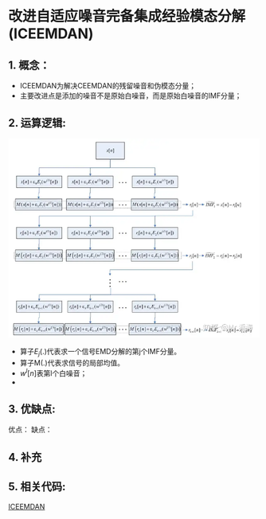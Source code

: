 # 改进自适应噪音完备集成经验模态分解(ICEEMDAN)

## 1. 概念：

- ICEEMDAN为解决CEEMDAN的残留噪音和伪模态分量；
- 主要改进点是添加的噪音不是原始白噪音，而是原始白噪音的IMF分量；

## 2. 运算逻辑:

![ICEEMDAN的运算逻辑图](../../../assets/pictures/ICEEMDAN.PNG)

- 算子$E_j(.)$代表求一个信号EMD分解的第j个IMF分量。
- 算子M(.)代表求信号的局部均值。
- $w^l[n]$表第l个白噪音；
-

## 3. 优缺点:

优点：
缺点：

## 4. 补充

## 5. 相关代码:

[ICEEMDAN](./ICEEMDAN.ipynb)
